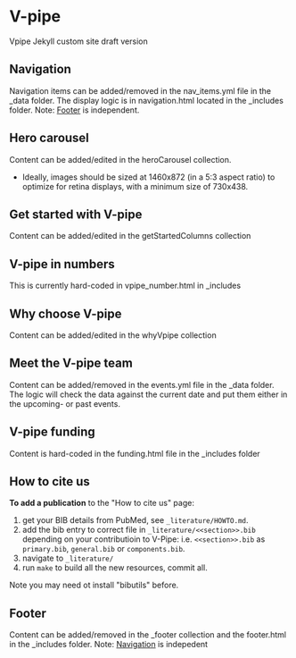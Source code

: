 # V-pipe
Vpipe Jekyll custom site draft version

## Navigation
Navigation items can be added/removed in the nav_items.yml file in the _data folder. The display logic is in navigation.html located in the _includes folder.
Note: [Footer](#footer) is independent.

## Hero carousel
Content can be added/edited in the heroCarousel collection. 
* Ideally, images should be sized at 1460x872 (in a 5:3 aspect ratio) to optimize for retina displays, with a minimum size of 730x438.

## Get started with V-pipe
Content can be added/edited in the getStartedColumns collection

## V-pipe in numbers
This is currently hard-coded in vpipe_number.html in _includes

## Why choose V-pipe
Content can be added/edited in the whyVpipe collection

## Meet the V-pipe team
Content can be added/removed in the events.yml file in the _data folder. The logic will check the data against the current date and put them either in the upcoming- or past events.

## V-pipe funding
Content is hard-coded in the funding.html file in the _includes folder

## How to cite us

**To add a publication** to the "How to cite us" page:
1) get your BIB details from PubMed, see `_literature/HOWTO.md`.
2) add the bib entry to correct file in `_literature/<<section>>.bib` depending on your contributioin to V-Pipe:
i.e. `<<section>>.bib` as `primary.bib`, `general.bib` or `components.bib`.
3) navigate to `_literature/`
3) run `make` to build all the new resources, commit all.

Note you may need ot install "bibutils" before.

## Footer
Content can be added/removed in the _footer collection and the footer.html in the _includes folder.
Note: [Navigation](#navigation) is indepedent
